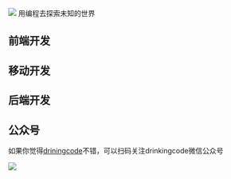 ![](https://github.com/drinkingcode/drinkingcode-website/blob/master/images/logo.png) 用编程去探索未知的世界  



## 前端开发









## 移动开发







## 后端开发





## 公众号
如果你觉得[driningcode](http://www.drinkingcode.com)不错，可以扫码关注drinkingcode微信公众号

![](https://github.com/drinkingcode/drinkingcode-website/blob/master/images/drinkingcode.jpg)
